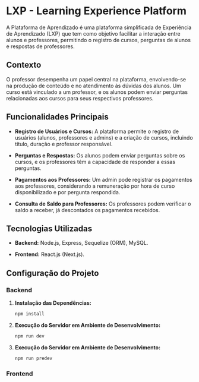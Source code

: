 # LXP - Learning Experience Platform

A Plataforma de Aprendizado é uma plataforma simplificada de Experiência de Aprendizado (LXP) que tem como objetivo facilitar a interação entre alunos e professores, permitindo o registro de cursos, perguntas de alunos e respostas de professores.

## Contexto

O professor desempenha um papel central na plataforma, envolvendo-se na produção de conteúdo e no atendimento às dúvidas dos alunos. Um curso está vinculado a um professor, e os alunos podem enviar perguntas relacionadas aos cursos para seus respectivos professores.

## Funcionalidades Principais

- **Registro de Usuários e Cursos:** A plataforma permite o registro de usuários (alunos, professores e admins) e a criação de cursos, incluindo título, duração e professor responsável.
  
- **Perguntas e Respostas:** Os alunos podem enviar perguntas sobre os cursos, e os professores têm a capacidade de responder a essas perguntas.

- **Pagamentos aos Professores:** Um admin pode registrar os pagamentos aos professores, considerando a remuneração por hora de curso disponibilizado e por pergunta respondida.

- **Consulta de Saldo para Professores:** Os professores podem verificar o saldo a receber, já descontados os pagamentos recebidos.

## Tecnologias Utilizadas

- **Backend:** Node.js, Express, Sequelize (ORM), MySQL.
  
- **Frontend:** React.js (Next.js).

## Configuração do Projeto

### Backend

1. **Instalação das Dependências:**
   ```bash
   npm install
2. **Execução do Servidor em Ambiente de Desenvolvimento:**
   ```bash
   npm run dev
3. **Execução do Servidor em Ambiente de Desenvolvimento:**
   ```bash
   npm run predev
### Frontend


